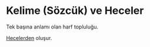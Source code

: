 # Kelime (Sözcük) ve Heceler

Tek başına anlamı olan harf topluluğu.

[Hecelerden](./hece.md) oluşur.

